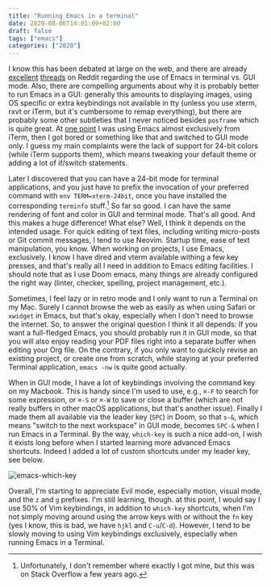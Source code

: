 ```yaml
---
title: "Running Emacs in a terminal"
date: 2020-08-06T14:01:09+02:00
draft: false
tags: ["emacs"]
categories: ["2020"]
---
```


I know this has been debated at large on the web, and there are already [excellent](comments) [threads](https://www.reddit.com/r/emacs/comments/5lh1fg/any_glaringly_large_disadvantages_to_emacs_in_nw/) on Reddit regarding the use of Emacs in terminal vs. GUI mode. Also, there are compelling arguments about why it is probably better to run Emacs in a GUI: generally this amounts to displaying images, using OS specific or extra keybindings not available in tty (unless you use xterm, rxvt or iTerm, but it's cumbersome to remap everything), but there are probably some other subtleties that I never noticed besides `posframe` which is quite great. At [one point](/post/emacs-15-years-later/) I was using Emacs almost exclusively from iTerm, then I got bored or something like that and switched to GUI mode only. I guess my main complaints were the lack of support for 24-bit colors (while iTerm supports them), which means tweaking your default theme or adding a lot of if/switch statements.

Later I discovered that you can have a 24-bit mode for terminal applications, and you just have to prefix the invocation of your preferred command with `env TERM=xterm-24bit`, once you have installed the corresponding `terminfo` stuff.[^1] So far so good. I can have the same rendering of font and color in GUI and terminal mode. That's all good. And this makes a huge difference! What else? Well, I think it depends on the intended usage. For quick editing of text files, including writing micro-posts or Git commit messages, I tend to use Neovim. Startup time, ease of text manipulation, you know. When working on projects, I use Emacs, exclusively. I know I have dired and vterm available withing a few key presses, and that's really all I need in addition to Emacs editing facilities. I should note that as I use Doom emacs, many things are already configured the right way (linter, checker, spelling, project management, etc.).

Sometimes, I feel lazy or in retro mode and I only want to run a Terminal on my Mac. Surely I cannot browse the web as easily as when using Safari or `xwidget` in Emacs, but that's okay, especially when I don't need to browse the internet. So, to answer the original question I think it all depends: If you want a full-fledged Emacs, you should probably run it in GUI mode, so that you will also enjoy reading your PDF files right into a separate buffer when editing your Org file. On the contrary, if you only want to quickcly revise an existing project, or create one from scratch, while staying at your preferred Terminal application, `emacs -nw` is quite good actually.

When in GUI mode, I have a lot of keybindings involving the command key on my Macbook. This is handy since I'm used to use, e.g., `⌘-F` to search for some expression, or `⌘-S` or `⌘-W` to save or close a buffer (which are not really buffers in other macOS applications, but that's another issue). Finally I made them all available via the leader key (`SPC`) in Doom, so that `s-&`, which means "switch to the next workspace" in GUI mode, becomes `SPC-&` when I run Emacs in a Terminal. By the way, `which-key` is such a nice add-on, I wish it exists long before when I started learning more advanced Emacs shortcuts. Indeed I added a lot of custom shortcuts under my leader key, see below.

![emacs-which-key](/img/2020-08-06-15-08-11.png)

Overall, I'm starting to appreciate Evil mode, especially motion, visual mode, and the `z` and `g` prefixes. I'm still learning, though. at this point, I would say I use 50% of Vim keybindings, in addition to `which-key` shortcuts, when I'm not simply moving around using the arrow keys with or without the `fn` key (yes I know, this is bad, we have `hjkl` and `C-u`/`C-d`). However, I tend to be slowly moving to using Vim keybindings exclusively, especially when running Emacs in a Terminal.

[^1]: Unfortunately, I don't remember where exactly I got mine, but this was on Stack Overflow a few years ago.
